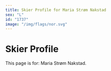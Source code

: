 ```yaml
---
title: Skier Profile for Maria Strøm Nakstad
sex: "L"
id: "1737"
image: "/img/flags/nor.svg" 
---
```


# Skier Profile

This page is for: Maria Strøm Nakstad.
    